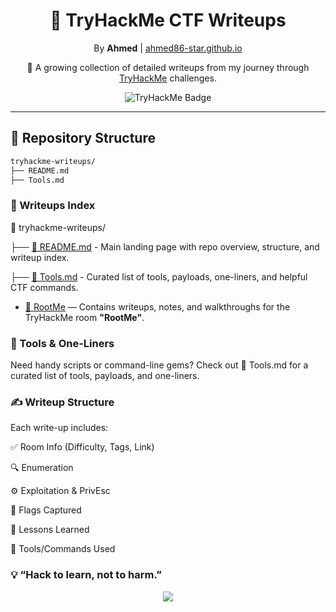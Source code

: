 <h1 align="center">🔐 TryHackMe CTF Writeups</h1>
<p align="center">By <strong>Ahmed</strong> | <a href="https://ahmed86-star.github.io/">ahmed86-star.github.io</a></p>
<p align="center">
    🧠 A growing collection of detailed writeups from my journey through <a href="https://tryhackme.com">TryHackMe</a> challenges.
</p>

<p align="center">
  <img src="https://img.shields.io/badge/TryHackMe-Learn%20Cybersecurity-red?logo=tryhackme" alt="TryHackMe Badge" />
</p>

---


## 📁 Repository Structure

```bash
tryhackme-writeups/
├── README.md
├── Tools.md

```

### 🚩 Writeups Index ###

📁 tryhackme-writeups/

├── [📄 README.md](./README.md) - Main landing page with repo overview, structure, and writeup index.


├── [🧰 Tools.md](./Tools.md) - Curated list of tools, payloads, one-liners, and helpful CTF commands.

- [📁 RootMe](https://github.com/ahmed86-star/ctf-writeups/tree/main/RootMe)  — Contains writeups, notes, and walkthroughs for the TryHackMe room **"RootMe"**.


### 🧰 Tools & One-Liners ###

Need handy scripts or command-line gems?
Check out 📄 Tools.md for a curated list of tools, payloads, and one-liners.

### ✍️ Writeup Structure  ###

Each write-up includes:

✅ Room Info (Difficulty, Tags, Link)

🔍 Enumeration

⚙️ Exploitation & PrivEsc

🚩 Flags Captured

🧠 Lessons Learned

🧰 Tools/Commands Used



### 💡 “Hack to learn, not to harm.” ###

<p align="center"> <img src="https://img.shields.io/badge/TryHackMe-Learn%20Cybersecurity-red?logo=tryhackme" /> 



